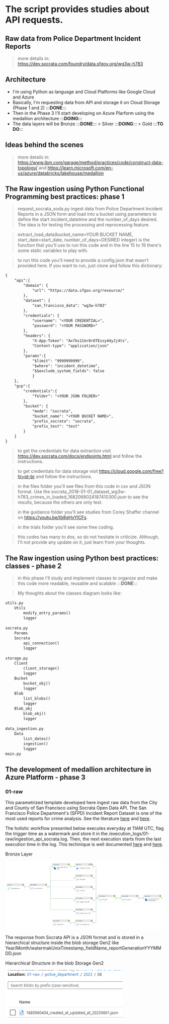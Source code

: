 # The script provides studies about API requests.

## Raw data from Police Department Incident Reports

> more details in: https://dev.socrata.com/foundry/data.sfgov.org/wg3w-h783

## Architecture

- I'm using Python as language and Cloud Platforms like Google Cloud and Azure
- Basically, I'm requesting data from API and storage it on Cloud Storage (Phase 1 and 2) :::**DONE**::: 
- Then in the Phase 3 I'll start developing on Azure Plarform using the medallion architecture :::**DOING**:::
- The data layers will be Bronze :::**DONE**::: > Silver :::**DOING**::: > Gold :::**TO DO**:::

## Ideas behind the scenes

> more details in: https://www.ibm.com/garage/method/practices/code/construct-data-topology/ and
> https://learn.microsoft.com/en-us/azure/databricks/lakehouse/medallion

## The Raw ingestion using Python Functional Programming best practices: phase 1

> request_socrata_soda.py ingest data from Police Department Incident Reports in a JSON form and load into a bucket using parameters to define the start incident_datetime and the number_of_days desired. The idea is for testing the processing and reprocessing feature.

> extract_load_data(bucket_name=YOUR BUCKET NAME, start_date=start_date, number_of_days=DESIRED integer) is the function that you'll use to run this code and in the line 15 to 19 there's some static variables to play with.

> to run this code you'll need to provide a config.json that wasn't provided here. If you want to run, just clone and follow this dictionary:

```
{
    "api":{
        "domain": {
            "url": "https://data.sfgov.org/resource/"
        },
        "dataset": {
            "san_francisco_data": "wg3w-h783"
        },
        "credentials": {
            "username": "<YOUR CREDENTIAL>",
            "password": "<YOUR PASSWORD>"
        },
        "headers": {
            "X-App-Token": "Ax7ks1Cmr0r6TEssy44yJj4ts",
            "Content-type": "application/json"
        },
        "params":{
            "$limit": "9999999999", 
            "$where": "incident_datetime",
            "$$exclude_system_fields": false
            }
    },
    "gcp":{
        "credentials":{
            "folder": "<YOUR JSON FOLDER>"
        },
        "bucket": {
            "mode": "socrata",
            "bucket_name": "<YOUR BUCKET NAME>",
            "prefix_socrata": "socrata",
            "prefix_test": "test"
        }
    }
}
```

> to get the credentials for data extraction visit https://dev.socrata.com/docs/endpoints.html and follow the instructions.

> to get credentials for data storage visit https://cloud.google.com/free?hl=pt-br and follow the instructions.

> in the files folder you'll see files from this code in csv and JSON format. Use the socrata_2018-01-01_dataset_wg3w-h783_crimes_in_loaded_1682068024187410300.json to see the results, because the others are only test.

> in the guidance folder you'll see studies from Corey Shaffer channel on https://youtu.be/tb8gHvYlCFs.

> in the trials folder you'll see some free coding.

> this codes has many to dos, so do not hesitate in criticize. Although, I'll not provide any update on it, just learn from your thoughts.

## The Raw ingestion using Python best practices: classes - phase 2

> in this phase I'll study and implement classes to organize and make this code more readable, reusable and scalable :::**DONE**:::

> My thoughts about the classes diagram looks like:

```
utils.py
    Utils
        modify_entry_params()
        logger

socrata.py
    Params
    Socrata
	    api_connection()
		logger

storage.py
    Client
        client_storage()
        logger
    Bucket
        bucket_obj()
        logger
    Blob
        list_blobs() 
		logger
    Blob_obj
        blob_obj()
        logger

data_ingestion.py
    Data
        list_dates()
        ingestion()
        logger
main.py 
```
## The development of medallion architecture in Azure Platform - phase 3

### 01-raw

This parametrized template developed here ingest raw data from the City and County of San Francisco using Socrata Open Data API. The San Francisco Police Department's (SFPD) Incident Report Dataset is one of the most used reports for crime analysis. See the literature [here](https://www.sanfranciscopolice.org/sites/default/files/2022-11/SFPDQADRReport-2ndQuarter-20221129.pdf) and [here](https://scholar.google.com.br/scholar?hl=pt-BR&as_sdt=0%2C5&q=The+San+Francisco+Police+Department%E2%80%99s+%28SFPD%29+Incident+Report+Dataset&btnG=).

The holistic workflow presented below executes everyday at 11AM UTC, flag the trigger time as a watermark and store it in the /execution_logs/01-raw/ingestion_api_socrata.log. Then, the next execution starts from the last execution time in the log. This techinique is well documented [here](https://dwbi1.wordpress.com/2022/05/22/watermark-in-data-warehousing/) and [here](https://learn.microsoft.com/en-us/azure/data-factory/tutorial-incremental-copy-overview). 

Bronze Layer

![](/phase_3/images/bronze_layer.png)

The response from Socrata API is a JSON format and is stored in a hierarchical structure inside the blob storage Gen2 like Year/Month/watermakUnixTimestamp_fieldName_reportGenerationYYYMMDD.json

Hierarchical Structure in the blob Storage Gen2

![](/phase_3/images/hierarchical_structure.png)